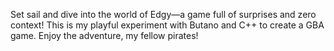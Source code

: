 Set sail and dive into the world of Edgy—a game full of surprises and zero context! This is my playful experiment with Butano and C++ to create a GBA game. Enjoy the adventure, my fellow pirates!
